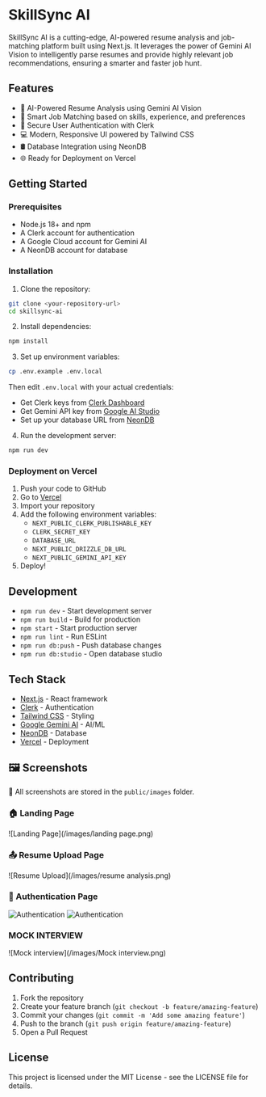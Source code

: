 # SkillSync AI

SkillSync AI is a cutting-edge, AI-powered resume analysis and job-matching platform built using Next.js. It leverages the power of Gemini AI Vision to intelligently parse resumes and provide highly relevant job recommendations, ensuring a smarter and faster job hunt.

## Features

- 🤖 AI-Powered Resume Analysis using Gemini AI Vision
- 🎯 Smart Job Matching based on skills, experience, and preferences
- 🔐 Secure User Authentication with Clerk
- 💻 Modern, Responsive UI powered by Tailwind CSS
- 🛢️ Database Integration using NeonDB
- 🌐 Ready for Deployment on Vercel

## Getting Started

### Prerequisites

- Node.js 18+ and npm
- A Clerk account for authentication
- A Google Cloud account for Gemini AI
- A NeonDB account for database

### Installation

1. Clone the repository:
```bash
git clone <your-repository-url>
cd skillsync-ai
```

2. Install dependencies:
```bash
npm install
```

3. Set up environment variables:
```bash
cp .env.example .env.local
```
Then edit `.env.local` with your actual credentials:
- Get Clerk keys from [Clerk Dashboard](https://dashboard.clerk.dev)
- Get Gemini API key from [Google AI Studio](https://makersuite.google.com/app/apikey)
- Set up your database URL from [NeonDB](https://neon.tech)

4. Run the development server:
```bash
npm run dev
```

### Deployment on Vercel

1. Push your code to GitHub
2. Go to [Vercel](https://vercel.com/import)
3. Import your repository
4. Add the following environment variables:
   - `NEXT_PUBLIC_CLERK_PUBLISHABLE_KEY`
   - `CLERK_SECRET_KEY`
   - `DATABASE_URL`
   - `NEXT_PUBLIC_DRIZZLE_DB_URL`
   - `NEXT_PUBLIC_GEMINI_API_KEY`
5. Deploy!

## Development

- `npm run dev` - Start development server
- `npm run build` - Build for production
- `npm start` - Start production server
- `npm run lint` - Run ESLint
- `npm run db:push` - Push database changes
- `npm run db:studio` - Open database studio

## Tech Stack

- [Next.js](https://nextjs.org/) - React framework
- [Clerk](https://clerk.dev/) - Authentication
- [Tailwind CSS](https://tailwindcss.com/) - Styling
- [Google Gemini AI](https://ai.google.dev/) - AI/ML
- [NeonDB](https://neon.tech) - Database
- [Vercel](https://vercel.com) - Deployment

## 🖼️ Screenshots

📁 All screenshots are stored in the `public/images` folder.

### 🏠 Landing Page
![Landing Page](/images/landing page.png)

### 📤 Resume Upload Page
![Resume Upload](/images/resume analysis.png)

### 🔐 Authentication Page
![Authentication](/images/Sign-in.png)
![Authentication](/images/Sign-up.png)

### MOCK INTERVIEW
![Mock interview](/images/Mock interview.png)
 

## Contributing

1. Fork the repository
2. Create your feature branch (`git checkout -b feature/amazing-feature`)
3. Commit your changes (`git commit -m 'Add some amazing feature'`)
4. Push to the branch (`git push origin feature/amazing-feature`)
5. Open a Pull Request

## License

This project is licensed under the MIT License - see the LICENSE file for details.
